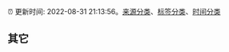 :alarm_clock: 更新时间: 2022-08-31 21:13:56。[来源分类](../README.md)、[标签分类](../TAGS.md)、[时间分类](../TIMELINE.md)

## 其它



